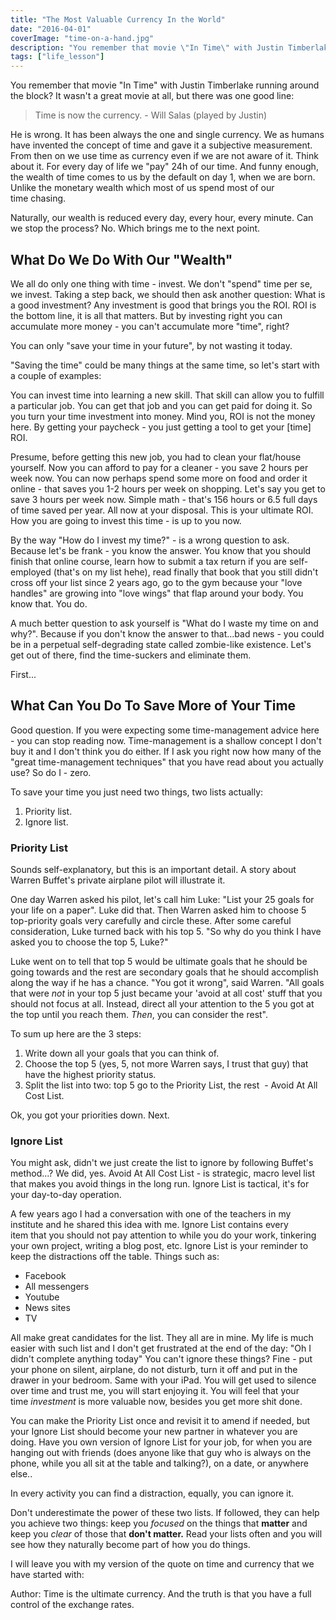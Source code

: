 ```yaml
---
title: "The Most Valuable Currency In the World"
date: "2016-04-01"
coverImage: "time-on-a-hand.jpg"
description: "You remember that movie \"In Time\" with Justin Timberlake running around the block?"
tags: ["life_lesson"]
---
```


You remember that movie "In Time" with Justin Timberlake running around the block? It wasn't a great movie at all, but there was one good line:

> Time is now the currency.
\- Will Salas (played by Justin)

He is wrong. It has been always the one and single currency. We as humans have invented the concept of time and gave it a subjective measurement. From then on we use time as currency even if we are not aware of it. Think about it. For every day of life we "pay" 24h of our time. And funny enough, the wealth of time comes to us by the default on day 1, when we are born. Unlike the monetary wealth which most of us spend most of our time chasing.

Naturally, our wealth is reduced every day, every hour, every minute. Can we stop the process? No. Which brings me to the next point.

## What Do We Do With Our "Wealth"

We all do only one thing with time - invest. We don't "spend" time per se, we invest. Taking a step back, we should then ask another question: What is a good investment? Any investment is good that brings you the ROI. ROI is the bottom line, it is all that matters. But by investing right you can accumulate more money - you can't accumulate more "time", right?

You can only "save your time in your future", by not wasting it today.

"Saving the time" could be many things at the same time, so let's start with a couple of examples:

You can invest time into learning a new skill. That skill can allow you to fulfill a particular job. You can get that job and you can get paid for doing it. So you turn your time investment into money. Mind you, ROI is not the money here. By getting your paycheck - you just getting a tool to get your [time] ROI.

Presume, before getting this new job, you had to clean your flat/house yourself. Now you can afford to pay for a cleaner - you save 2 hours per week now. You can now perhaps spend some more on food and order it online - that saves you 1-2 hours per week on shopping. Let's say you get to save 3 hours per week now. Simple math - that's 156 hours or 6.5 full days of time saved per year. All now at your disposal. This is your ultimate ROI. How you are going to invest this time - is up to you now.

By the way "How do I invest my time?" - is a wrong question to ask. Because let's be frank - you know the answer. You know that you should finish that online course, learn how to submit a tax return if you are self-employed (that's on my list hehe), read finally that book that you still didn't cross off your list since 2 years ago, go to the gym because your "love handles" are growing into "love wings" that flap around your body. You know that. You do.

A much better question to ask yourself is "What do I waste my time on and why?". Because if you don't know the answer to that...bad news - you could be in a perpetual self-degrading state called zombie-like existence. Let's get out of there, find the time-suckers and eliminate them.

First...

## What Can You Do To Save More of Your Time

Good question. If you were expecting some time-management advice here - you can stop reading now. Time-management is a shallow concept I don't buy it and I don't think you do either. If I ask you right now how many of the "great time-management techniques" that you have read about you actually use? So do I - zero.

To save your time you just need two things, two lists actually:

1. Priority list.
2. Ignore list.

### Priority List

Sounds self-explanatory, but this is an important detail. A story about Warren Buffet's private airplane pilot will illustrate it.

One day Warren asked his pilot, let's call him Luke: "List your 25 goals for your life on a paper". Luke did that. Then Warren asked him to choose 5 top-priority goals very carefully and circle these. After some careful consideration, Luke turned back with his top 5. "So why do you think I have asked you to choose the top 5, Luke?"

Luke went on to tell that top 5 would be ultimate goals that he should be going towards and the rest are secondary goals that he should accomplish along the way if he has a chance. "You got it wrong", said Warren. "All goals that were _not_ in your top 5 just became your 'avoid at all cost' stuff that you should not focus at all. Instead, direct all your attention to the 5 you got at the top until you reach them. _Then_, you can consider the rest".

To sum up here are the 3 steps:

1. Write down all your goals that you can think of.
2. Choose the top 5 (yes, 5, not more Warren says, I trust that guy) that have the highest priority status.
3. Split the list into two: top 5 go to the Priority List, the rest  - Avoid At All Cost List.

Ok, you got your priorities down. Next.

### Ignore List

You might ask, didn't we just create the list to ignore by following Buffet's method...? We did, yes. Avoid At All Cost List - is strategic, macro level list that makes you avoid things in the long run. Ignore List is tactical, it's for your day-to-day operation.

A few years ago I had a conversation with one of the teachers in my institute and he shared this idea with me. Ignore List contains every item that you should not pay attention to while you do your work, tinkering your own project, writing a blog post, etc. Ignore List is your reminder to keep the distractions off the table. Things such as:

- Facebook
- All messengers
- Youtube
- News sites
- TV

All make great candidates for the list. They all are in mine. My life is much easier with such list and I don't get frustrated at the end of the day: "Oh I didn't complete anything today" You can't ignore these things? Fine - put your phone on silent, airplane, do not disturb, turn it off and put in the drawer in your bedroom. Same with your iPad. You will get used to silence over time and trust me, you will start enjoying it. You will feel that your time _investment_ is more valuable now, besides you get more shit done.

You can make the Priority List once and revisit it to amend if needed, but your Ignore List should become your new partner in whatever you are doing. Have you own version of Ignore List for your job, for when you are hanging out with friends (does anyone like that guy who is always on the phone, while you all sit at the table and talking?), on a date, or anywhere else..

In every activity you can find a distraction, equally, you can ignore it.

Don't underestimate the power of these two lists. If followed, they can help you achieve two things: keep you _focused_ on the things that **matter** and keep you _clear_ of those that **don't matter.** Read your lists often and you will see how they naturally become part of how you do things.

I will leave you with my version of the quote on time and currency that we have started with:

Author: Time is the ultimate currency. And the truth is that you have a full control of the exchange rates.
